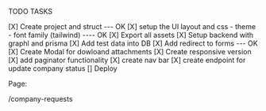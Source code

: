 TODO TASKS

[X] Create project and struct --- OK
[X] setup the UI layout and css - theme - font family (tailwind) ---- OK
[X] Export all assets
[X] Setup backend with graphl and prisma
[X] Add test data into DB
[X] Add redirect to forms --- OK
[X] Create Modal for dowloand attachments
[X] Create responsive version
[X] add paginator functionality
[X] create nav bar
[X] create endpoint for update company status
[] Deploy

Page:

/company-requests
